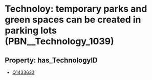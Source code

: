 # Technoloy: __temporary parks and green spaces can be created in parking lots__ (PBN__Technology_1039)

## Property: has_TechnologyID

* [Q1433633](Q1433633)

